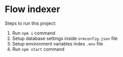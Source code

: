 # Flow indexer

Steps to run this project:

1. Run `npm i` command
2. Setup database settings inside `ormconfig.json` file
3. Setup environment variables indes `.env` file
3. Run `npm start` command
